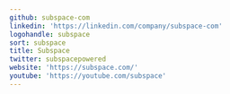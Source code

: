```yaml
---
github: subspace-com
linkedin: 'https://linkedin.com/company/subspace-com'
logohandle: subspace
sort: subspace
title: Subspace
twitter: subspacepowered
website: 'https://subspace.com/'
youtube: 'https://youtube.com/subspace'
---
```

